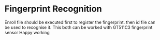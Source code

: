# Fingerprint Recognition

Enroll file should be executed first to register the fingerprint. then id file can be used to recognise it. 
This both can be worked with GT511C3 fingerprint sensor
Happy working
